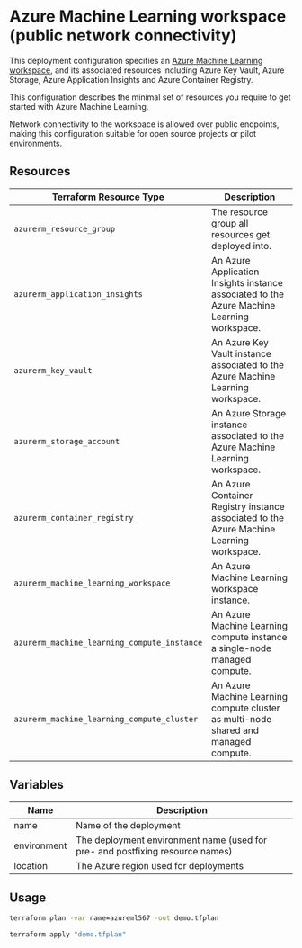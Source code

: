 # Azure Machine Learning workspace (public network connectivity)

This deployment configuration specifies an [Azure Machine Learning workspace](https://docs.microsoft.com/en-us/azure/machine-learning/concept-workspace), 
and its associated resources including Azure Key Vault, Azure Storage, Azure Application Insights and Azure Container Registry.

This configuration describes the minimal set of resources you require to get started with Azure Machine Learning.

Network connectivity to the workspace is allowed over public endpoints, making this configuration suitable for open source projects or pilot environments.

## Resources

| Terraform Resource Type | Description |
| - | - |
| `azurerm_resource_group` | The resource group all resources get deployed into. |
| `azurerm_application_insights` | An Azure Application Insights instance associated to the Azure Machine Learning workspace. |
| `azurerm_key_vault` | An Azure Key Vault instance associated to the Azure Machine Learning workspace. |
| `azurerm_storage_account` | An Azure Storage instance associated to the Azure Machine Learning workspace. |
| `azurerm_container_registry` | An Azure Container Registry instance associated to the Azure Machine Learning workspace. |
| `azurerm_machine_learning_workspace` | An Azure Machine Learning workspace instance. |
| `azurerm_machine_learning_compute_instance` | An Azure Machine Learning compute instance a single-node managed compute. |
| `azurerm_machine_learning_compute_cluster` | An Azure Machine Learning compute cluster as multi-node shared and managed compute. |

## Variables

| Name | Description |
|-|-|
| name | Name of the deployment |
| environment | The deployment environment name (used for pre- and postfixing resource names) |
| location | The Azure region used for deployments |

## Usage

```bash
terraform plan -var name=azureml567 -out demo.tfplan

terraform apply "demo.tfplan"
```
